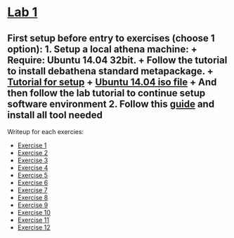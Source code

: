 # [Lab 1](https://pdos.csail.mit.edu/6.828/2018/labs/lab1/)

First setup before entry to exercises (choose 1 option):
    1. Setup a local athena machine:
        + Require: Ubuntu 14.04 32bit.
        + Follow the tutorial to install debathena standard metapackage.
            + [Tutorial for setup](https://kb.mit.edu/confluence/pages/viewpage.action;jsessionid=C41777EAE7A587A2A0C394246BAF6454?pageId=152594763)
            + [Ubuntu 14.04 iso file](https://releases.ubuntu.com/14.04/ubuntu-14.04.6-desktop-i386.iso)
        + And then follow the lab tutorial to continue setup software environment
    2. Follow this [guide](https://pdos.csail.mit.edu/6.828/2018/tools.html) and install all tool needed
---

Writeup for each exercies:
+ [Exercise 1]()
+ [Exercise 2]()
+ [Exercise 3]()
+ [Exercise 4]()
+ [Exercise 5]()
+ [Exercise 6]()
+ [Exercise 7]()
+ [Exercise 8]()
+ [Exercise 9]()
+ [Exercise 10]()
+ [Exercise 11]()
+ [Exercise 12]()
      

